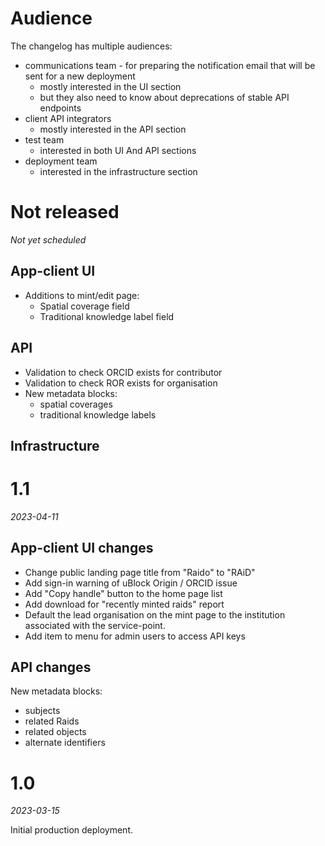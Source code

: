 # Audience

The changelog has multiple audiences:
* communications team - for preparing the notification email that 
  will be sent for a new deployment
  * mostly interested in the UI section
  * but they also need to know about deprecations of stable API endpoints 
* client API integrators
  * mostly interested in the API section
* test team
  * interested in both UI And API sections
* deployment team
  * interested in the infrastructure section


# Not released

_Not yet scheduled_

## App-client UI
* Additions to mint/edit page:
  * Spatial coverage field
  * Traditional knowledge label field

## API 
* Validation to check ORCID exists for contributor
* Validation to check ROR exists for organisation
* New metadata blocks:
  * spatial coverages
  * traditional knowledge labels

## Infrastructure


# 1.1

_2023-04-11_

## App-client UI changes 

* Change public landing page title from "Raido" to "RAiD"
* Add sign-in warning of uBlock Origin / ORCID issue
* Add "Copy handle" button to the home page list
* Add download for "recently minted raids" report
* Default the lead organisation on the mint page to the institution
  associated with the service-point.
* Add item to menu for admin users to access API keys

## API changes

New metadata blocks:
* subjects 
* related Raids
* related objects 
* alternate identifiers


# 1.0

_2023-03-15_

Initial production deployment.


